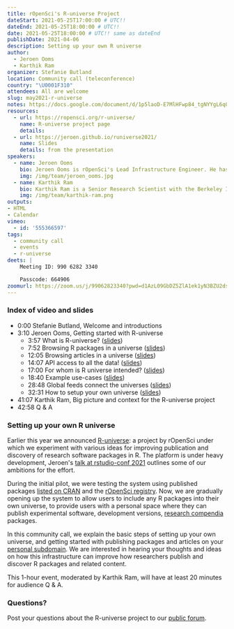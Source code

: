```yaml
---
title: rOpenSci's R-universe Project
dateStart: 2021-05-25T17:00:00 # UTC!!
dateEnd: 2021-05-25T18:00:00 # UTC!!
date: 2021-05-25T18:00:00 # UTC!! same as dateEnd
publishDate: 2021-04-06
description: Setting up your own R universe
author:
  - Jeroen Ooms
  - Karthik Ram
organizer: Stefanie Butland
location: Community call (teleconference)
country: "\U0001F310"
attendees: All are welcome
slug: may2021-r-universe
notes: https://docs.google.com/document/d/1p5laoD-E7MlHFwp84_tgNYYgL6q0ZXlmjK2VsoB0lbE/
resources:
  - url: https://ropensci.org/r-universe/
    name: R-universe project page
    details:
  - url: https://jeroen.github.io/runiverse2021/
    name: Slides
    details: from the presentation
speakers:
  - name: Jeroen Ooms
    bio: Jeroen Ooms is rOpenSci's Lead Infrastructure Engineer. He has a PhD in Statistics from UCLA. Jeroen on [GitHub](https://github.com/jeroen), [Twitter](https://twitter.com/opencpu), [rOpenSci](/author/jeroen-ooms/)
    img: /img/team/jeroen_ooms.jpg
  - name: Karthik Ram
    bio: Karthik Ram is a Senior Research Scientist with the Berkeley Institute for Data Science, Director and Co-founder of rOpenSci, Editor for rOpenSci Software Peer Review. He has a PhD in Ecology and Evolution. Karthik on [GitHub](https://github.com/karthik), [Twitter](https://twitter.com/\_inundata), [Website](http://karthik.io/), [rOpenSci](/author/karthik-ram/)
    img: /img/team/karthik-ram.png
outputs:
- HTML
- Calendar
vimeo:
  - id: '555366597'
tags:
  - community call
  - events
  - r-universe
deets: |
    Meeting ID: 990 6282 3340

    Passcode: 664906
zoomurl: https://zoom.us/j/99062823340?pwd=d1AzL09GbDZ5ZlA1ek1yN3BZU2dsQT09
---
```


### Index of video and slides

- 0:00 Stefanie Butland, Welcome and introductions
- 3:10 Jeroen Ooms, Getting started with R-universe
  - 3:57 What is R-universe? ([slides](https://jeroen.github.io/runiverse2021/#3))
  - 7:52 Browsing R packages in a universe ([slides](https://jeroen.github.io/runiverse2021/#11))
  - 12:05 Browsing articles in a universe ([slides](https://jeroen.github.io/runiverse2021/#20))
  - 14:07 API access to all the data! ([slides](https://jeroen.github.io/runiverse2021/#25))
  - 17:00 For whom is R universe intended? ([slides](https://jeroen.github.io/runiverse2021/#30))
  - 18:40 Example use-cases ([slides](https://jeroen.github.io/runiverse2021/#32))
  - 28:48 Global feeds connect the universes ([slides](https://jeroen.github.io/runiverse2021/#40))
  - 32:31 How to setup your own universe ([slides](https://jeroen.github.io/runiverse2021/#45))
- 41:07 Karthik Ram, Big picture and context for the R-universe project
- 42:58 Q & A

### Setting up your own R universe

Earlier this year we announced [R-universe](https://ropensci.org/r-universe/): a project by rOpenSci under which we experiment with various ideas for improving publication and discovery of research software packages in R. The platform is under heavy development, Jeroen's [talk at rstudio-conf 2021](https://resources.rstudio.com/resources/rstudioglobal-2021/monitoring-health-and-impact-of-open-source-projects/) outlines some of our ambitions for the effort.

During the initial pilot, we were testing the system using published packages [listed on CRAN](https://github.com/r-universe-org/cran-to-git) and the [rOpenSci registry](https://ropensci.org/packages/).
Now, we are gradually opening up the system to allow users to include any R packages into their own universe, to provide users with a personal space where they can publish experimental software, development versions, [research compendia](https://ropensci.org/blog/2021/04/09/r-universe-articles/) packages.

In this community call, we explain the basic steps of setting up your own universe, and getting started with publishing packages and articles on your [personal subdomain](https://jeroen.r-universe.dev). We are interested in hearing your thoughts and ideas on how this infrastructure can improve how researchers publish and discover R packages and related content.

This 1-hour event, moderated by Karthik Ram, will have at least 20 minutes for audience Q & A.

### Questions?

Post your questions about the R-universe project to our [public forum](https://discuss.ropensci.org/c/r-universe/30).


